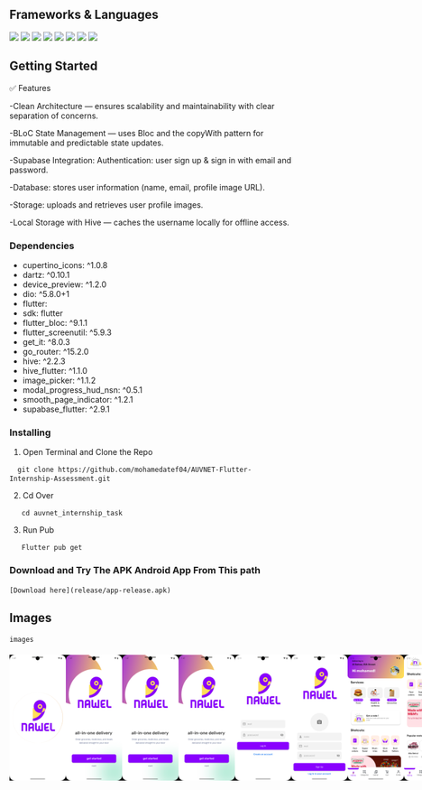 
## Frameworks & Languages
  <a><img src = "https://img.shields.io/badge/Flutter-02569B?style=for-the-badge&logo=flutter&logoColor=white"></a>
  <a><img src = "https://img.shields.io/badge/Dart-0175C2?style=for-the-badge&logo=dart&logoColor=white"></a>
  <a><img src = "https://img.shields.io/badge/supabase-ffca28?style=for-the-badge&logo=supabase&logoColor=black"></a>
  <a><img src = "https://img.shields.io/badge/Android_Studio-3DDC84?style=for-the-badge&logo=android-studio&logoColor=white"></a>
  <a><img src = "https://img.shields.io/badge/Postman-FF6C37?style=for-the-badge&logo=Postman&logoColor=white"></a>
  <a><img src = "https://img.shields.io/badge/Android-3DDC84?style=for-the-badge&logo=android&logoColor=white"></a>
  <a><img src = "https://img.shields.io/badge/GIT-E44C30?style=for-the-badge&logo=git&logoColor=white"></a>
  <a><img src = "https://img.shields.io/badge/hive-ffca28?style=for-the-badge&logo=hive&logoColor=black"></a>





## Getting Started
✅ Features

  -Clean Architecture — ensures scalability and maintainability with clear separation of concerns.
    
  -BLoC State Management — uses Bloc and the copyWith pattern for immutable and predictable state updates.
  
  -Supabase Integration:
   Authentication: user sign up & sign in with email and password.

  -Database: stores user information (name, email, profile image URL).

  -Storage: uploads and retrieves user profile images.

  -Local Storage with Hive — caches the username locally for offline access.


### Dependencies

* cupertino_icons: ^1.0.8
* dartz: ^0.10.1
* device_preview: ^1.2.0
* dio: ^5.8.0+1
* flutter:
* sdk: flutter
* flutter_bloc: ^9.1.1
* flutter_screenutil: ^5.9.3
* get_it: ^8.0.3
* go_router: ^15.2.0
* hive: ^2.2.3
* hive_flutter: ^1.1.0
* image_picker: ^1.1.2
* modal_progress_hud_nsn: ^0.5.1
* smooth_page_indicator: ^1.2.1
* supabase_flutter: ^2.9.1



### Installing

1. Open Terminal and Clone the Repo
```
  git clone https://github.com/mohamedatef04/AUVNET-Flutter-Internship-Assessment.git
```

2. Cd Over
```
   cd auvnet_internship_task
```

3. Run Pub
```
   Flutter pub get
```

### Download and Try The APK Android App From This path

````
[Download here](release/app-release.apk)
````


## Images
````
images
````
<div style= "display : flex ; justify-content: space-between ; margin : 20px 0px">
<img src = "assets/app_screens/splash.png" width = "100px">
<img src = "assets/app_screens/onboard 1.png" width = "100px">
<img src = "assets/app_screens/onboard 1.png" width = "100px">
<img src = "assets/app_screens/onboard 1.png" width = "100px">
<img src = "assets/app_screens/login.png" width = "100px">
<img src = "assets/app_screens/sign_up.png" width = "100px">
<img src = "assets/app_screens/home p1.png" width = "100px">
<img src = "assets/app_screens/home  p2.png" width = "100px">

</div>
